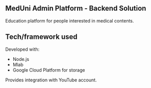 ## MedUni Admin Platform - Backend Solution

Education platform for people interested in medical contents. 


## Tech/framework used

Developed with:

  - Node.js
  - Mlab
  - Google Cloud Platform for storage

Provides integration with YouTube account.
